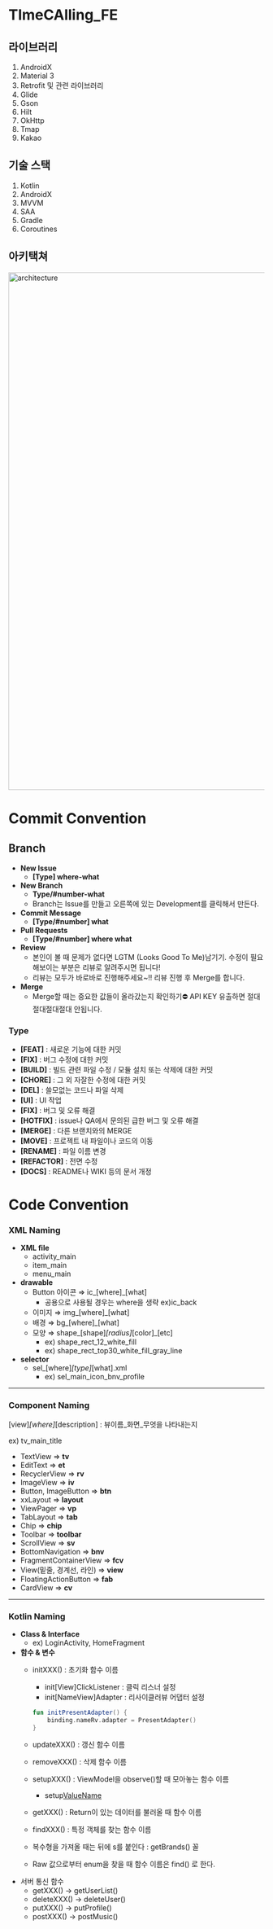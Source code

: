 # TImeCAlling_FE

## 라이브러리
1. AndroidX
2. Material 3
3. Retrofit 및 관련 라이브러리
4. Glide
5. Gson
6. Hilt
7. OkHttp
8. Tmap
9. Kakao

## 기술 스택
1. Kotlin
2. AndroidX
3.  MVVM
4. SAA
5. Gradle
6. Coroutines

## 아키택쳐
<img width="1017" alt="architecture" src="https://github.com/user-attachments/assets/4fdbbc13-0557-419c-9fab-f235885aa352" />

# Commit Convention

## Branch
- **New Issue**
    - **[Type] where-what**
- **New Branch**
    - **Type/#number-what**
    - Branch는 Issue를 만들고 오른쪽에 있는 Development를 클릭해서 만든다.
- **Commit Message**
    - **[Type/#number] what**
- **Pull Requests**
    - **[Type/#number] where what**
- **Review**
    - 본인이 볼 때 문제가 없다면 LGTM (Looks Good To Me)남기기. 수정이 필요해보이는 부분은 리뷰로 알려주시면 됩니다!
    - 리뷰는 모두가 바로바로 진행해주세요~!! 리뷰 진행 후 Merge를 합니다.
- **Merge**
    - Merge할 때는 중요한 값들이 올라갔는지 확인하기⛔ API KEY 유출하면 절대절대절대절대 안됩니다.
 
### Type

- **[FEAT]** : 새로운 기능에 대한 커밋
- **[FIX]** : 버그 수정에 대한 커밋
- **[BUILD]** : 빌드 관련 파일 수정 / 모듈 설치 또는 삭제에 대한 커밋
- **[CHORE]** : 그 외 자잘한 수정에 대한 커밋
- **[DEL]** : 쓸모없는 코드나 파일 삭제
- **[UI]** : UI 작업
- **[FIX]** : 버그 및 오류 해결
- **[HOTFIX]** : issue나 QA에서 문의된 급한 버그 및 오류 해결
- **[MERGE]** : 다른 브랜치와의 MERGE
- **[MOVE]** : 프로젝트 내 파일이나 코드의 이동
- **[RENAME]** : 파일 이름 변경
- **[REFACTOR]** : 전면 수정
- **[DOCS]** : README나 WIKI 등의 문서 개정

# Code Convention

### XML Naming

- **XML file**
    - activity_main
    - item_main
    - menu_main
- **drawable**
    - Button 아이콘 ⇒ ic_[where]_[what]
        - 공용으로 사용될 경우는 where을 생략 ex)ic_back
    - 이미지 ⇒ img_[where]_[what]
    - 배경 ⇒ bg_[where]_[what]
    - 모양 ⇒ shape_[shape]_[radius]_[color]_[etc]
        - ex) shape_rect_12_white_fill
        - ex) shape_rect_top30_white_fill_gray_line
- **selector**
    - sel_[where]_[type]_[what].xml
        - ex) sel_main_icon_bnv_profile

---

### Component Naming

[view]_[where]_[description] : 뷰이름_화면_무엇을 나타내는지

ex) tv_main_title

- TextView ⇒ **tv**
- EditText ⇒ **et**
- RecyclerView ⇒ **rv**
- ImageView ⇒ **iv**
- Button, ImageButton ⇒ **btn**
- xxLayout ⇒ **layout**
- ViewPager ⇒ **vp**
- TabLayout ⇒ **tab**
- Chip ⇒ **chip**
- Toolbar ⇒ **toolbar**
- ScrollView ⇒ **sv**
- BottomNavigation ⇒ **bnv**
- FragmentContainerView ⇒ **fcv**
- View(밑줄, 경계선, 라인) ⇒ **view**
- FloatingActionButton ⇒ **fab**
- CardView ⇒ **cv**

---

### Kotlin Naming

- **Class & Interface**
    - ex) LoginActivity, HomeFragment
- **함수 & 변수**
    - initXXX() : 초기화 함수 이름
        - init[View]ClickListener : 클릭 리스너 설정
        - init[NameView]Adapter : 리사이클러뷰 어댑터 설정
        
        ```kotlin
        fun initPresentAdapter() {
        	binding.nameRv.adapter = PresentAdapter()
        }
        ```
        
    - updateXXX() : 갱신 함수 이름
    - removeXXX() : 삭제 함수 이름
    - setupXXX() : ViewModel을 observe()할 때 모아놓는 함수 이름
        - setup[ValueName]()
    - getXXX() : Return이 있는 데이터를 불러올 때 함수 이름
    - findXXX() : 특정 객체를 찾는 함수 이름
    - 복수형을 가져올 때는 뒤에 s를 붙인다 : getBrands() 꼴
    - Raw 값으로부터 enum을 찾을 때 함수 이름은 find() 로 한다.
- 서버 통신 함수
    - getXXX() → getUserList()
    - deleteXXX() → deleteUser()
    - putXXX() → putProfile()
    - postXXX() → postMusic()
